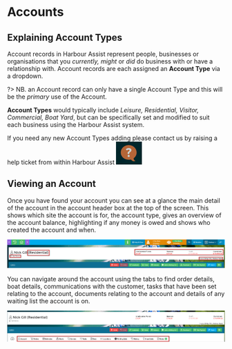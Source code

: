 # Accounts #

## Explaining Account Types ##

Account records in Harbour Assist represent people, businesses or organisations that you *currently, might* or *did* do business with or have a relationship with.  Account records are each assigned an **Account Type** via a dropdown.

?> NB. an Account record can only have a single Account Type and this will be the *primary* use of the Account. 

**Account Types** would typically include *Leisure, Residential, Visitor, Commercial, Boat Yard*, but can be specifically set and modified to suit each business using the Harbour Assist system.

If you need any new Account Types adding please contact us by raising a help ticket from within Harbour Assist ![image-20200512131407022](image-20200512131407022.png)

## Viewing an Account ##

Once you have found your account you can see at a glance the main detail of the account in the account header box at the top of the screen.  This shows which site the account is for, the account type, gives an overview of the account balance, highlighting if any money is owed and shows who created the account and when.

![image-20191212154734096](image-20191212154734096.png)

You can navigate around the account using the tabs to find order details, boat details, communications with the customer, tasks that have been set relating to the account, documents relating to the account and details of any waiting list the account is on.

![image-20191212154846744](image-20191212154846744.png)

